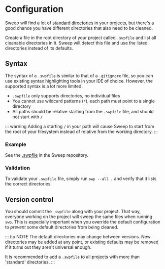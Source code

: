 # Configuration
Sweep will find a lot of [standard directories](/#discovering-projects) in your projects, but there's a good chance you have different directories that also need to be cleaned.

Create a file in the root directory of your project called `.swpfile` and list all cleanable directories in it. Sweep will detect this file and use the listed directories instead of its defaults.

## Syntax
The syntax of a `.swpfile` is similar to that of a `.gitignore` file, so you can use existing syntax highlighting tools in your IDE of choice. However, the supported syntax is a lot more limited.

- `.swpfile` only supports directories, no individual files
- You cannot use wildcard patterns (`*`), each path must point to a single directory
- All paths should be relative starting from the `.swpfile` file, and should not start with `/`

::: warning
Adding a starting `/` in your path will cause Sweep to start from the root of your filesystem instead of relative from the working directory.
:::

### Example
See the [.swpfile](https://github.com/woubuc/sweep/blob/master/.swpfile) in the Sweep repository.

### Validation
To validate your `.swpfile` file, simply run `swp --all .` and verify that it lists the correct directories.

## Version control
You should commit the `.swpfile` along with your project. That way, everyone working on the project will sweep the same files when running `swp`. This is especially important when you override the default configuration to _prevent_ some default directories from being cleaned.

::: tip NOTE
The default directories may change between versions. New directories may be added at any point, or existing defaults may be removed if it turns out they aren't universal enough.

It is recommended to add a `.swpfile` to all projects with more than 'standard' directories.
:::
